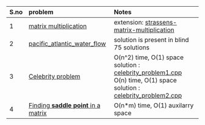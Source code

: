 |S.no | problem | Notes |
|:---|:-------|:-------|
| 1 | [matrix multiplication](https://www.geeksforgeeks.org/c-program-multiply-two-matrices/) | extension: [strassens-matrix-multiplication](https://www.geeksforgeeks.org/strassens-matrix-multiplication/) |
| 2 | [pacific_atlantic_water_flow](https://leetcode.com/problems/pacific-atlantic-water-flow/description/) | solution is present in blind 75 solutions | 
| 3 | [Celebrity problem](https://www.geeksforgeeks.org/problems/the-celebrity-problem/1) | O(n^2) time, O(1) space solution : [celebrity_problem1.cpp](celebrity_problem1.cpp) <br/> O(n) time, O(1) space solution : [celebrity_problem2.cpp](celebrity_problem2.cpp) |
| 4 | [Finding **saddle point** in a matrix](https://www.geeksforgeeks.org/saddle-point-matrix/) | O(n*m) time, O(1) auxilarry space | |